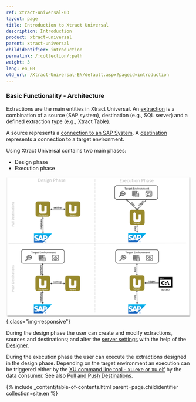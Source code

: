 ```yaml
---
ref: xtract-universal-03
layout: page
title: Introduction to Xtract Universal
description: Introduction
product: xtract-universal
parent: xtract-universal
childidentifier: introduction
permalink: /:collection/:path
weight: 3
lang: en_GB
old_url: /Xtract-Universal-EN/default.aspx?pageid=introduction
---
```


### Basic Functionality - Architecture

Extractions are the main entities in Xtract Universal. An [extraction](./getting-started/define-a-table-extraction) is a combination of a source (SAP system), 
destination (e.g., SQL server) and a defined extraction type (e.g., Xtract Table). 


A source represents a [connection to an SAP System](./introduction/sap-connection). A [destination](./destinations) represents a connection to a target environment.


Using Xtract Universal contains two main phases:
- Design phase
- Execution phase

![xu-arch-01](/img/content/xu/xu-arch-01.png){:class="img-responsive"}

During the design phase the user can create and modify extractions, sources and destinations; and alter the [server settings](./server/server-settings) with the help of the [Designer](./getting-started/designer-overview). 

During the execution phase the user can execute the extractions designed in the design phase. Depending on the target environment an execution can be triggered either by the [XU command line tool - xu.exe or xu.elf](./advanced-techniques/scheduling_extraction) by the data consumer. See also [Pull and Push Destinations](./destinations#pull-and-push-destinations). 

{% include _content/table-of-contents.html parent=page.childidentifier collection=site.en %}
